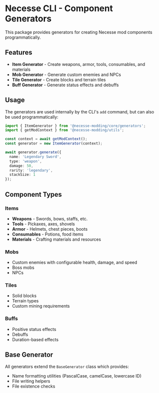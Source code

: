 # Necesse CLI - Component Generators

This package provides generators for creating Necesse mod components programmatically.

## Features

- **Item Generator** - Create weapons, armor, tools, consumables, and materials
- **Mob Generator** - Generate custom enemies and NPCs
- **Tile Generator** - Create blocks and terrain tiles
- **Buff Generator** - Generate status effects and debuffs

## Usage

The generators are used internally by the CLI's `add` command, but can also be used programmatically:

```typescript
import { ItemGenerator } from '@necesse-modding/core/generators';
import { getModContext } from '@necesse-modding/utils';

const context = await getModContext();
const generator = new ItemGenerator(context);

await generator.generate({
  name: 'Legendary Sword',
  type: 'weapon',
  damage: 50,
  rarity: 'legendary',
  stackSize: 1
});
```

## Component Types

### Items
- **Weapons** - Swords, bows, staffs, etc.
- **Tools** - Pickaxes, axes, shovels
- **Armor** - Helmets, chest pieces, boots
- **Consumables** - Potions, food items
- **Materials** - Crafting materials and resources

### Mobs
- Custom enemies with configurable health, damage, and speed
- Boss mobs
- NPCs

### Tiles
- Solid blocks
- Terrain types
- Custom mining requirements

### Buffs
- Positive status effects
- Debuffs
- Duration-based effects

## Base Generator

All generators extend the `BaseGenerator` class which provides:
- Name formatting utilities (PascalCase, camelCase, lowercase ID)
- File writing helpers
- File existence checks
